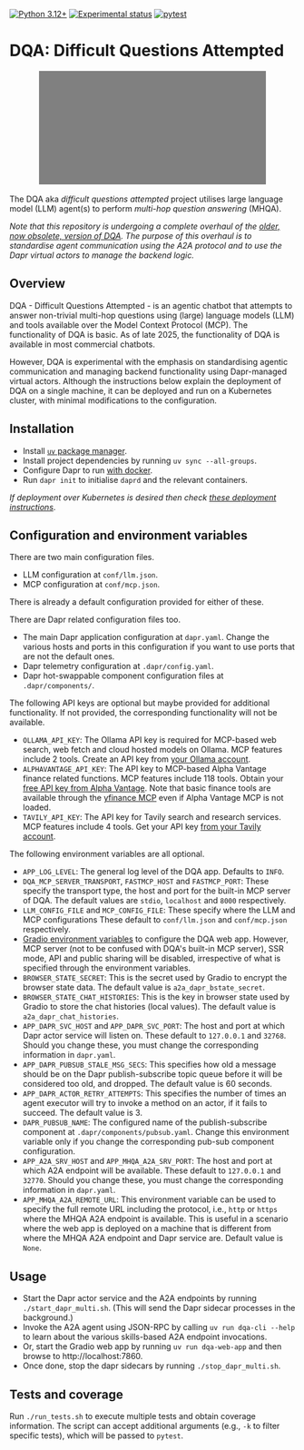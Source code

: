 [![Python 3.12+](https://img.shields.io/badge/python-3.12+-blue?logo=python&logoColor=3776ab&labelColor=e4e4e4)](https://www.python.org/downloads/release/python-3120/)
[![Experimental status](https://img.shields.io/badge/Status-experimental-orange)](#) [![pytest](https://github.com/anirbanbasu/dqa/actions/workflows/uv-pytest.yml/badge.svg)](https://github.com/anirbanbasu/dqa/actions/workflows/uv-pytest.yml)

# DQA: Difficult Questions Attempted

<p align="center">
  <img width="400" height="200" src="https://raw.githubusercontent.com/anirbanbasu/dqa/master/docs/images/logo.svg" alt="dqa logo" style="filter: invert(0.5)">
</p>

The DQA aka _difficult questions attempted_ project utilises large language model (LLM) agent(s) to perform _multi-hop question answering_ (MHQA).

_Note that this repository is undergoing a complete overhaul of the [older, now obsolete, version of DQA](https://github.com/anirbanbasu/dqa-obsolete). The purpose of this overhaul is to standardise agent communication using the A2A protocol and to use the Dapr virtual actors to manage the backend logic._

## Overview
DQA - Difficult Questions Attempted - is an agentic chatbot that attempts to answer non-trivial multi-hop questions using (large) language models (LLM) and tools available over the Model Context Protocol (MCP). The functionality of DQA is basic. As of late 2025, the functionality of DQA is available in most commercial chatbots.

However, DQA is experimental with the emphasis on standardising agentic communication and managing backend functionality using Dapr-managed virtual actors. Although the instructions below explain the deployment of DQA on a single machine, it can be deployed and run on a Kubernetes cluster, with minimal modifications to the configuration.

## Installation

- Install [`uv` package manager](https://docs.astral.sh/uv/getting-started/installation/).
- Install project dependencies by running `uv sync --all-groups`.
- Configure Dapr to run [with docker](https://docs.dapr.io/operations/hosting/self-hosted/self-hosted-with-docker/).
- Run `dapr init` to initialise `daprd` and the relevant containers.

_If deployment over Kubernetes is desired then check [these deployment instructions](https://docs.dapr.io/operations/hosting/kubernetes/kubernetes-deploy/)_.

## Configuration and environment variables

There are two main configuration files.
 - LLM configuration at `conf/llm.json`.
 - MCP configuration at `conf/mcp.json`.

There is already a default configuration provided for either of these.

There are Dapr related configuration files too.
 - The main Dapr application configuration at `dapr.yaml`. Change the various hosts and ports in this configuration if you want to use ports that are not the default ones.
 - Dapr telemetry configuration at `.dapr/config.yaml`.
 - Dapr hot-swappable component configuration files at `.dapr/components/`.



The following API keys are optional but maybe provided for additional functionality. If not provided, the corresponding functionality will not be available.

 - `OLLAMA_API_KEY`: The Ollama API key is required for MCP-based web search, web fetch and cloud hosted models on Ollama. MCP features include 2 tools. Create an API key from [your Ollama account](https://ollama.com/settings/keys).
 - `ALPHAVANTAGE_API_KEY`: The API key to MCP-based Alpha Vantage finance related functions. MCP features include 118 tools. Obtain your [free API key from Alpha Vantage](https://www.alphavantage.co/support/#api-key). Note that basic finance tools are available through the [yfinance MCP](https://github.com/narumiruna/yfinance-mcp) even if Alpha Vantage MCP is not loaded.
 - `TAVILY_API_KEY`: The API key for Tavily search and research services. MCP features include 4 tools. Get your API key [from your Tavily account](https://app.tavily.com/home).

The following environment variables are all optional.
 - `APP_LOG_LEVEL`: The general log level of the DQA app. Defaults to `INFO`.
 - `DQA_MCP_SERVER_TRANSPORT`, `FASTMCP_HOST` and `FASTMCP_PORT`: These specify the transport type, the host and port for the built-in MCP server of DQA. The default values are `stdio`, `localhost` and `8000` respectively.
 - `LLM_CONFIG_FILE` and `MCP_CONFIG_FILE`: These specify where the LLM and MCP configurations These default to `conf/llm.json` and `conf/mcp.json` respectively.
 - [Gradio environment variables](https://www.gradio.app/guides/environment-variables) to configure the DQA web app. However, MCP server (not to be confused with DQA's built-in MCP server), SSR mode, API and public sharing will be disabled, irrespective of what is specified through the environment variables.
 - `BROWSER_STATE_SECRET`: This is the secret used by Gradio to encrypt the browser state data. The default value is `a2a_dapr_bstate_secret`.
 - `BROWSER_STATE_CHAT_HISTORIES`: This is the key in browser state used by Gradio to store the chat histories (local values). The default value is `a2a_dapr_chat_histories`.
 - `APP_DAPR_SVC_HOST` and `APP_DAPR_SVC_PORT`: The host and port at which Dapr actor service will listen on. These default to `127.0.0.1` and `32768`. Should you change these, you must change the corresponding information in `dapr.yaml`.
 - `APP_DAPR_PUBSUB_STALE_MSG_SECS`: This specifies how old a message should be on the Dapr publish-subscribe topic queue before it will be considered too old, and dropped. The default value is 60 seconds.
 - `APP_DAPR_ACTOR_RETRY_ATTEMPTS`: This specifies the number of times an agent executor will try to invoke a method on an actor, if it fails to succeed. The default value is 3.
 - `DAPR_PUBSUB_NAME`: The configured name of the publish-subscribe component at `.dapr/components/pubsub.yaml`. Change this environment variable only if you change the corresponding pub-sub component configuration.
 - `APP_A2A_SRV_HOST` and `APP_MHQA_A2A_SRV_PORT`: The host and port at which A2A endpoint will be available. These default to `127.0.0.1` and `32770`. Should you change these, you must change the corresponding information in `dapr.yaml`.
 - `APP_MHQA_A2A_REMOTE_URL`: This environment variable can be used to specify the full remote URL including the protocol, i.e., `http` or `https` where the MHQA A2A endpoint is available. This is useful in a scenario where the web app is deployed on a machine that is different from where the MHQA A2A endpoint and Dapr service are. Default value is `None`.

## Usage

- Start the Dapr actor service and the A2A endpoints by running `./start_dapr_multi.sh`. (This will send the Dapr sidecar processes in the background.)
- Invoke the A2A agent using JSON-RPC by calling `uv run dqa-cli --help` to learn about the various skills-based A2A endpoint invocations.
- Or, start the Gradio web app by running `uv run dqa-web-app` and then browse to http://localhost:7860.
- Once done, stop the dapr sidecars by running `./stop_dapr_multi.sh`.

## Tests and coverage

Run `./run_tests.sh` to execute multiple tests and obtain coverage information. The script can accept additional arguments (e.g., `-k` to filter specific tests), which will be passed to `pytest`.
